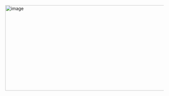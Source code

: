 
<img width="649" height="272" alt="image" src="https://github.com/user-attachments/assets/898d72bb-bcfb-4970-b2da-c3af3b38ab9e" />
